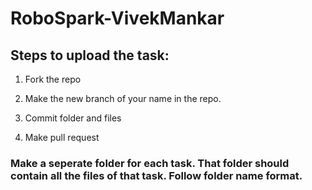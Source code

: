 # RoboSpark-VivekMankar


##  Steps to upload the task:
 
1. Fork the repo

2. Make the new branch of your name in the repo.

3. Commit folder and files

4. Make pull request

### Make a seperate folder for each task. That folder should contain all the files of that task. Follow folder name format.

